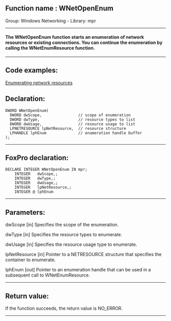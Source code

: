 
## Function name : WNetOpenEnum
Group: Windows Networking - Library: mpr    
***  


#### The WNetOpenEnum function starts an enumeration of network resources or existing connections. You can continue the enumeration by calling the WNetEnumResource function.
***  


## Code examples:
[Enumerating network resources](../../samples/sample_313.md)  

## Declaration:
```foxpro  
DWORD WNetOpenEnum(
  DWORD dwScope,                // scope of enumeration
  DWORD dwType,                 // resource types to list
  DWORD dwUsage,                // resource usage to list
  LPNETRESOURCE lpNetResource,  // resource structure
  LPHANDLE lphEnum              // enumeration handle buffer
);  
```  
***  


## FoxPro declaration:
```foxpro  
DECLARE INTEGER WNetOpenEnum IN mpr;
	INTEGER   dwScope,;
	INTEGER   dwType,;
	INTEGER   dwUsage,;
	INTEGER   lpNetResource,;
	INTEGER @ lphEnum  
```  
***  


## Parameters:
dwScope 
[in] Specifies the scope of the enumeration.

dwType 
[in] Specifies the resource types to enumerate.

dwUsage 
[in] Specifies the resource usage type to enumerate.

lpNetResource 
[in] Pointer to a NETRESOURCE structure that specifies the container to enumerate.

lphEnum 
[out] Pointer to an enumeration handle that can be used in a subsequent call to WNetEnumResource. 
  
***  


## Return value:
If the function succeeds, the return value is NO_ERROR.   
***  


